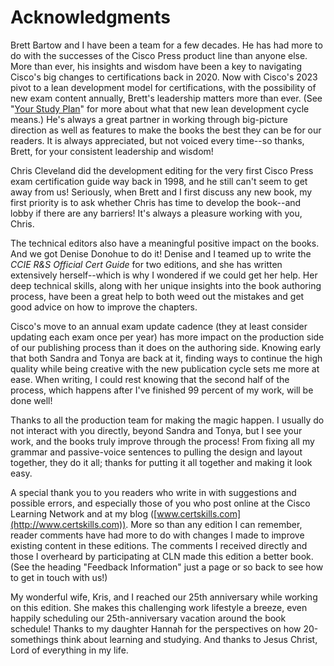 # Acknowledgments


Brett Bartow and I have been a team for a few decades. He has had more to do with the successes of the Cisco Press product line than anyone else. More than ever, his insights and wisdom have been a key to navigating Cisco's big changes to certifications back in 2020. Now with Cisco's 2023 pivot to a lean development model for certifications, with the possibility of new exam content annually, Brett's leadership matters more than ever. (See "[Your Study Plan](vol1_pref10.md#pref10)" for more about what that new lean development cycle means.) He's always a great partner in working through big-picture direction as well as features to make the books the best they can be for our readers. It is always appreciated, but not voiced every time--so thanks, Brett, for your consistent leadership and wisdom!

Chris Cleveland did the development editing for the very first Cisco Press exam certification guide way back in 1998, and he still can't seem to get away from us! Seriously, when Brett and I first discuss any new book, my first priority is to ask whether Chris has time to develop the book--and lobby if there are any barriers! It's always a pleasure working with you, Chris.

The technical editors also have a meaningful positive impact on the books. And we got Denise Donohue to do it! Denise and I teamed up to write the *CCIE R&S Official Cert Guide* for two editions, and she has written extensively herself--which is why I wondered if we could get her help. Her deep technical skills, along with her unique insights into the book authoring process, have been a great help to both weed out the mistakes and get good advice on how to improve the chapters.

Cisco's move to an annual exam update cadence (they at least consider updating each exam once per year) has more impact on the production side of our publishing process than it does on the authoring side. Knowing early that both Sandra and Tonya are back at it, finding ways to continue the high quality while being creative with the new publication cycle sets me more at ease. When writing, I could rest knowing that the second half of the process, which happens after I've finished 99 percent of my work, will be done well!

Thanks to all the production team for making the magic happen. I usually do not interact with you directly, beyond Sandra and Tonya, but I see your work, and the books truly improve through the process! From fixing all my grammar and passive-voice sentences to pulling the design and layout together, they do it all; thanks for putting it all together and making it look easy.

A special thank you to you readers who write in with suggestions and possible errors, and especially those of you who post online at the Cisco Learning Network and at my blog ([www.certskills.com](http://www.certskills.com)). More so than any edition I can remember, reader comments have had more to do with changes I made to improve existing content in these editions. The comments I received directly and those I overheard by participating at CLN made this edition a better book. (See the heading "Feedback Information" just a page or so back to see how to get in touch with us!)

My wonderful wife, Kris, and I reached our 25th anniversary while working on this edition. She makes this challenging work lifestyle a breeze, even happily scheduling our 25th-anniversary vacation around the book schedule! Thanks to my daughter Hannah for the perspectives on how 20-somethings think about learning and studying. And thanks to Jesus Christ, Lord of everything in my life.